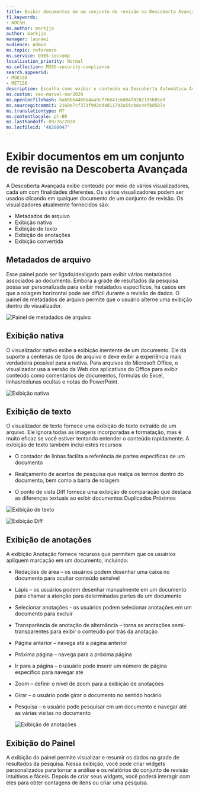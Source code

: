```yaml
---
title: Exibir documentos em um conjunto de revisão na Descoberta Avançada
f1.keywords:
- NOCSH
ms.author: markjjo
author: markjjo
manager: laurawi
audience: Admin
ms.topic: reference
ms.service: O365-seccomp
localization_priority: Normal
ms.collection: M365-security-compliance
search.appverid:
- MOE150
- MET150
description: Escolha como exibir o conteúdo na Descoberta Automática Avançada, como texto, anotação, conversão ou exibição nativa.
ms.custom: seo-marvel-mar2020
ms.openlocfilehash: ba66b64460a4aa9cf76641c6d84f0282195b85e9
ms.sourcegitcommit: 2160e7cf373f992dd4d11793a59cb8c44f8d587e
ms.translationtype: MT
ms.contentlocale: pt-BR
ms.lasthandoff: 09/26/2020
ms.locfileid: "48286047"
---
```

# <a name="view-documents-in-a-review-set-in-advanced-ediscovery"></a>Exibir documentos em um conjunto de revisão na Descoberta Avançada

A Descoberta Avançada exibe conteúdo por meio de vários visualizadores, cada um com finalidades diferentes. Os vários visualizadores podem ser usados clicando em qualquer documento de um conjunto de revisão. Os visualizadores atualmente fornecidos são:

- Metadados de arquivo
- Exibição nativa
- Exibição de texto
- Exibição de anotações
- Exibição convertida

## <a name="file-metadata"></a>Metadados de arquivo

Esse painel pode ser ligado/desligado para exibir vários metadados associados ao documento. Embora a grade de resultados da pesquisa possa ser personalizada para exibir metadados específicos, há casos em que a rolagem horizontal pode ser difícil durante a revisão de dados. O painel de metadados de arquivo permite que o usuário alterne uma exibição dentro do visualizador.

![Painel de metadados de arquivo
](../media/Reviewimage2.png)

## <a name="native-view"></a>Exibição nativa

O visualizador nativo exibe a exibição inentente de um documento. Ele dá suporte a centenas de tipos de arquivo e deve exibir a experiência mais verdadeira possível para a nativa. Para arquivos do Microsoft Office, o visualizador usa a versão da Web dos aplicativos do Office para exibir conteúdo como comentários de documentos, fórmulas do Excel, linhas/colunas ocultas e notas do PowerPoint.

![Exibição nativa
](../media/Reviewimage3.png)

## <a name="text-view"></a>Exibição de texto

O visualizador de texto fornece uma exibição do texto extraído de um arquivo. Ele ignora todas as imagens incorporadas e formatação, mas é muito eficaz se você estiver tentando entender o conteúdo rapidamente. A exibição de texto também inclui estes recursos:

  - O contador de linhas facilita a referência de partes específicas de um documento

  - Realçamento de acertos de pesquisa que realça os termos dentro do documento, bem como a barra de rolagem

  - O ponto de vista Diff fornece uma exibição de comparação que destaca as diferenças textuais ao exibir documentos Duplicados Próximos

![Exibição de texto
](../media/Reviewimage4.png)

![Exibição Diff
](../media/Reviewimage5.png)

## <a name="annotate-view"></a>Exibição de anotações

A exibição Anotação fornece recursos que permitem que os usuários apliquem marcação em um documento, incluindo:

  - Redações de área – os usuários podem desenhar uma caixa no documento para ocultar conteúdo sensível

  - Lápis – os usuários podem desenhar manualmente em um documento para chamar a atenção para determinadas partes de um documento

  - Selecionar anotações - os usuários podem selecionar anotações em um documento para excluir

  - Transparência de anotação de alternância – torna as anotações semi-transparentes para exibir o conteúdo por trás da anotação

  - Página anterior – navega até a página anterior

  - Próxima página – navega para a próxima página

  - Ir para a página – o usuário pode inserir um número de página específico para navegar até

  - Zoom – definir o nível de zoom para a exibição de anotações

  - Girar – o usuário pode girar o documento no sentido horário

  - Pesquisa – o usuário pode pesquisar em um documento e navegar até as várias visitas no documento
    
    ![Exibição de anotações
    ](../media/Reviewimage1.png)

## <a name="dashboard-view"></a>Exibição do Painel 
A exibição do painel permite visualizar e resumir os dados na grade de resultados da pesquisa. Nessa exibição, você pode criar widgets personalizados para tornar a análise e os relatórios do conjunto de revisão intuitivos e fáceis. Depois de criar seus widgets, você poderá interagir com eles para obter contagens de itens ou criar uma pesquisa. 
